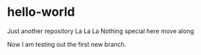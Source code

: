 # hello-world
Just another repository
La La La
Nothing special here
move along


Now I am testing out the first new branch.
